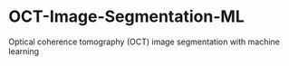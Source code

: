 # OCT-Image-Segmentation-ML
Optical coherence tomography (OCT) image segmentation with machine learning 
